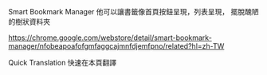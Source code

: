 Smart Bookmark Manager
他可以讓書籤像首頁按鈕呈現，列表呈現，
擺脫醜陋的樹狀資料夾

https://chrome.google.com/webstore/detail/smart-bookmark-manager/nfobeapoafofgmfaggcajmnfdjemfpno/related?hl=zh-TW



Quick Translation
快速在本頁翻譯